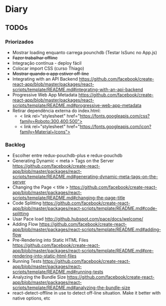 # Diary

## TODOs

### Priorizados

* Mostrar loading enquanto carrega pounchdb (Testar IsSunc no App.js)
* ~~Fazer trabalhar offline~~
* Integração contínua - deploy fácil
* Colocar import CSS (curso Thiago)
* ~~Mostrar quando o app estiver off-line~~
* Integrating with an API Backend https://github.com/facebook/create-react-app/blob/master/packages/react-scripts/template/README.md#integrating-with-an-api-backend
* Progressive Web App Metadata https://github.com/facebook/create-react-app/blob/master/packages/react-scripts/template/README.md#progressive-web-app-metadata
* Retirar dependência externa do index.html:
  * < link rel="stylesheet" href="https://fonts.googleapis.com/css?family=Roboto:300,400,500">
  * < link rel="stylesheet" href="https://fonts.googleapis.com/icon?family=Material+Icons">

### Backlog

* Escolher entre redux-pouchdb-plus e redux-pouchdb
* Generating Dynamic < meta > Tags on the Server https://github.com/facebook/create-react-app/blob/master/packages/react-scripts/template/README.md#generating-dynamic-meta-tags-on-the-server
* Changing the Page < title > https://github.com/facebook/create-react-app/blob/master/packages/react-scripts/template/README.md#changing-the-page-title
* Code Splitting https://github.com/facebook/create-react-app/blob/master/packages/react-scripts/template/README.md#code-splitting
* Usar Pace load http://github.hubspot.com/pace/docs/welcome/
* Adding Flow https://github.com/facebook/create-react-app/blob/master/packages/react-scripts/template/README.md#adding-flow
* Pre-Rendering into Static HTML Files https://github.com/facebook/create-react-app/blob/master/packages/react-scripts/template/README.md#pre-rendering-into-static-html-files
* Running Tests https://github.com/facebook/create-react-app/blob/master/packages/react-scripts/template/README.md#running-tests
* Analyzing the Bundle Size https://github.com/facebook/create-react-app/blob/master/packages/react-scripts/template/README.md#analyzing-the-bundle-size
* react-detect-offline in use to detect off-line situation. Make it better with native options, etc
